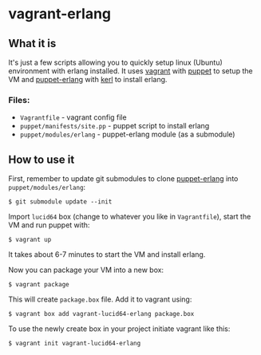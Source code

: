 vagrant-erlang
====================

What it is
--------------------

It's just a few scripts allowing you to quickly setup linux (Ubuntu) environment with erlang installed.
It uses [vagrant][3] with [puppet][2] to setup the VM and [puppet-erlang][1] with [kerl][4] to install erlang. 

### Files:

 * `Vagrantfile` - vagrant config file
 * `puppet/manifests/site.pp` - puppet script to install erlang
 * `puppet/modules/erlang` - puppet-erlang module (as a submodule)

How to use it
--------------------

First, remember to update git submodules to clone [puppet-erlang][1] into `puppet/modules/erlang`:

    $ git submodule update --init

Import `lucid64` box (change to whatever you like in `Vagrantfile`), start the VM and run puppet with:

    $ vagrant up

It takes about 6-7 minutes to start the VM and install erlang.

Now you can package your VM into a new box:

    $ vagrant package

This will create `package.box` file. Add it to vagrant using:

    $ vagrant box add vagrant-lucid64-erlang package.box

To use the newly create box in your project initiate vagrant like this:

    $ vagrant init vagrant-lucid64-erlang

   [1]: https://github.com/rpt/puppet-erlang "puppet-erlang - Erlang type for Puppet"
   [2]: https://github.com/puppetlabs/puppet "Puppet - Server automation framework and application"
   [3]: https://github.com/mitchellh/vagrant "Vagrant - Tool for building and distributing virtualized development environments"
   [4]: https://github.com/spawngrid/kerl "Kerl - Easy building and installing of Erlang/OTP instances"
